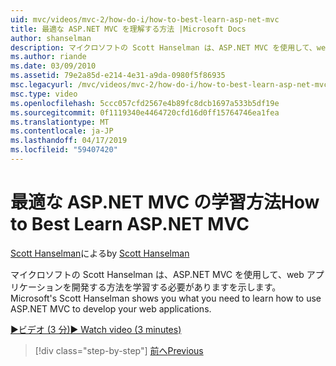 ```yaml
---
uid: mvc/videos/mvc-2/how-do-i/how-to-best-learn-asp-net-mvc
title: 最適な ASP.NET MVC を理解する方法 |Microsoft Docs
author: shanselman
description: マイクロソフトの Scott Hanselman は、ASP.NET MVC を使用して、web アプリケーションを開発する方法を学習する必要がありますを示します。
ms.author: riande
ms.date: 03/09/2010
ms.assetid: 79e2a85d-e214-4e31-a9da-0980f5f86935
msc.legacyurl: /mvc/videos/mvc-2/how-do-i/how-to-best-learn-asp-net-mvc
msc.type: video
ms.openlocfilehash: 5ccc057cfd2567e4b89fc8dcb1697a533b5df19e
ms.sourcegitcommit: 0f1119340e4464720cfd16d0ff15764746ea1fea
ms.translationtype: MT
ms.contentlocale: ja-JP
ms.lasthandoff: 04/17/2019
ms.locfileid: "59407420"
---
```

# <a name="how-to-best-learn-aspnet-mvc"></a><span data-ttu-id="deddb-103">最適な ASP.NET MVC の学習方法</span><span class="sxs-lookup"><span data-stu-id="deddb-103">How to Best Learn ASP.NET MVC</span></span>

<span data-ttu-id="deddb-104">[Scott Hanselman](https://github.com/shanselman)による</span><span class="sxs-lookup"><span data-stu-id="deddb-104">by [Scott Hanselman](https://github.com/shanselman)</span></span>

<span data-ttu-id="deddb-105">マイクロソフトの Scott Hanselman は、ASP.NET MVC を使用して、web アプリケーションを開発する方法を学習する必要がありますを示します。</span><span class="sxs-lookup"><span data-stu-id="deddb-105">Microsoft's Scott Hanselman shows you what you need to learn how to use ASP.NET MVC to develop your web applications.</span></span>

[<span data-ttu-id="deddb-106">&#9654;ビデオ (3 分)</span><span class="sxs-lookup"><span data-stu-id="deddb-106">&#9654; Watch video (3 minutes)</span></span>](https://channel9.msdn.com/Blogs/ASP-NET-Site-Videos/how-to-best-learn-asp-net-mvc)

> [!div class="step-by-step"]
> [<span data-ttu-id="deddb-107">前へ</span><span class="sxs-lookup"><span data-stu-id="deddb-107">Previous</span></span>](5-minute-introduction-to-aspnet-mvc.md)
